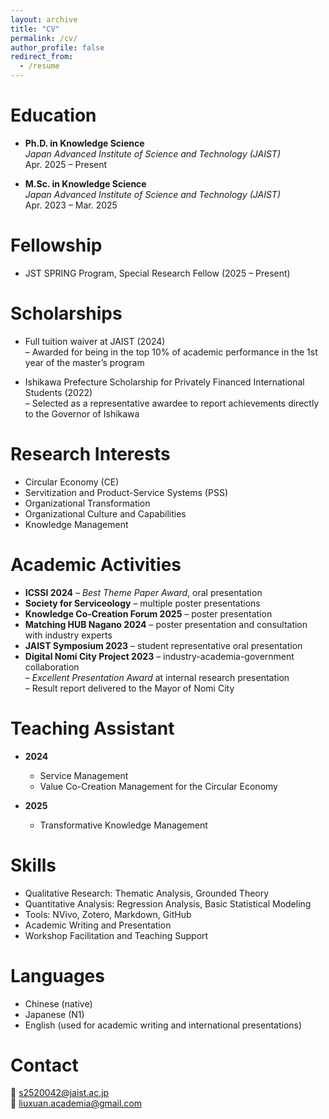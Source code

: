 ```yaml
---
layout: archive
title: "CV"
permalink: /cv/
author_profile: false
redirect_from:
  - /resume
---
```




Education
======
* **Ph.D. in Knowledge Science**  
  *Japan Advanced Institute of Science and Technology (JAIST)*  
  Apr. 2025 – Present

* **M.Sc. in Knowledge Science**  
  *Japan Advanced Institute of Science and Technology (JAIST)*  
  Apr. 2023 – Mar. 2025

Fellowship
======
* JST SPRING Program, Special Research Fellow (2025 – Present)

Scholarships
======
* Full tuition waiver at JAIST (2024)  
  – Awarded for being in the top 10% of academic performance in the 1st year of the master’s program

* Ishikawa Prefecture Scholarship for Privately Financed International Students (2022)  
  – Selected as a representative awardee to report achievements directly to the Governor of Ishikawa

Research Interests
======
* Circular Economy (CE)
* Servitization and Product-Service Systems (PSS)
* Organizational Transformation
* Organizational Culture and Capabilities
* Knowledge Management

Academic Activities
======
* **ICSSI 2024**  – *Best Theme Paper Award*, oral presentation  
* **Society for Serviceology**  – multiple poster presentations  
* **Knowledge Co-Creation Forum 2025** – poster presentation  
* **Matching HUB Nagano 2024** – poster presentation and consultation with industry experts  
* **JAIST Symposium 2023** – student representative oral presentation
* **Digital Nomi City Project 2023** – industry-academia-government collaboration  
  – *Excellent Presentation Award* at internal research presentation  
  – Result report delivered to the Mayor of Nomi City

Teaching Assistant
======
* **2024**  
  - Service Management  
  - Value Co-Creation Management for the Circular Economy

* **2025**  
  - Transformative Knowledge Management

Skills
======
* Qualitative Research: Thematic Analysis, Grounded Theory  
* Quantitative Analysis: Regression Analysis, Basic Statistical Modeling  
* Tools: NVivo, Zotero, Markdown, GitHub  
* Academic Writing and Presentation  
* Workshop Facilitation and Teaching Support


Languages
======
* Chinese (native)  
* Japanese (N1)
* English (used for academic writing and international presentations)

Contact
======
📧 s2520042@jaist.ac.jp  
📨 liuxuan.academia@gmail.com

